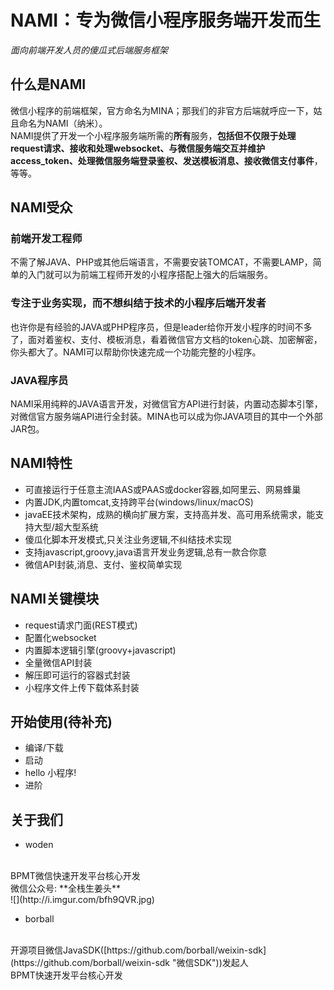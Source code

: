 # NAMI：专为微信小程序服务端开发而生
*面向前端开发人员的傻瓜式后端服务框架*

## 什么是NAMI
微信小程序的前端框架，官方命名为MINA；那我们的非官方后端就呼应一下，姑且命名为NAMI（纳米）。<br/>
NAMI提供了开发一个小程序服务端所需的**所有**服务，**包括但不仅限于处理request请求、接收和处理websocket、与微信服务端交互并维护access_token、处理微信服务端登录鉴权、发送模板消息、接收微信支付事件**，等等。

## NAMI受众
### 前端开发工程师
不需了解JAVA、PHP或其他后端语言，不需要安装TOMCAT，不需要LAMP，简单的入门就可以为前端工程师开发的小程序搭配上强大的后端服务。

### 专注于业务实现，而不想纠结于技术的小程序后端开发者
也许你是有经验的JAVA或PHP程序员，但是leader给你开发小程序的时间不多了，面对着鉴权、支付、模板消息，看着微信官方文档的token心跳、加密解密，你头都大了。NAMI可以帮助你快速完成一个功能完整的小程序。

### JAVA程序员
NAMI采用纯粹的JAVA语言开发，对微信官方API进行封装，内置动态脚本引擎，对微信官方服务端API进行全封装。MINA也可以成为你JAVA项目的其中一个外部JAR包。

## NAMI特性
- 可直接运行于任意主流IAAS或PAAS或docker容器,如阿里云、网易蜂巢
- 内置JDK,内置tomcat,支持跨平台(windows/linux/macOS)
- javaEE技术架构，成熟的横向扩展方案，支持高并发、高可用系统需求，能支持大型/超大型系统
- 傻瓜化脚本开发模式,只关注业务逻辑,不纠结技术实现
- 支持javascript,groovy,java语言开发业务逻辑,总有一款合你意
- 微信API封装,消息、支付、鉴权简单实现

## NAMI关键模块
- request请求门面(REST模式)
- 配置化websocket
- 内置脚本逻辑引擎(groovy+javascript)
- 全量微信API封装
- 解压即可运行的容器式封装
- 小程序文件上传下载体系封装

## 开始使用(待补充)
- 编译/下载
- 启动
- hello 小程序!
- 进阶

## 关于我们
- woden
<br/>
BPMT微信快速开发平台核心开发
<br/>
微信公众号: **全栈生姜头** 
<br/>
![](http://i.imgur.com/bfh9QVR.jpg)

- borball
<br/>
开源项目微信JavaSDK([https://github.com/borball/weixin-sdk](https://github.com/borball/weixin-sdk "微信SDK"))发起人
<br/>
BPMT快速开发平台核心开发

